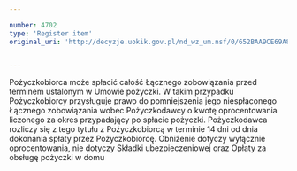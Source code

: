 ```yaml
---

number: 4702
type: 'Register item'
original_uri: 'http://decyzje.uokik.gov.pl/nd_wz_um.nsf/0/652BAA9CE69A83B8C1257B7300373A47?OpenDocument'


---
```


Pożyczkobiorca może spłacić całość Łącznego zobowiązania przed terminem ustalonym w Umowie pożyczki. W takim przypadku Pożyczkobiorcy przysługuje prawo do pomniejszenia jego niespłaconego Łącznego zobowiązania wobec Pożyczkodawcy o kwotę oprocentowania liczonego za okres przypadający po spłacie pożyczki. Pożyczkodawca rozliczy się z tego tytułu z Pożyczkobiorcą w terminie 14 dni od dnia dokonania spłaty przez Pożyczkobiorcę. Obniżenie dotyczy wyłącznie oprocentowania, nie dotyczy Składki ubezpieczeniowej oraz Opłaty za obsługę pożyczki w domu
